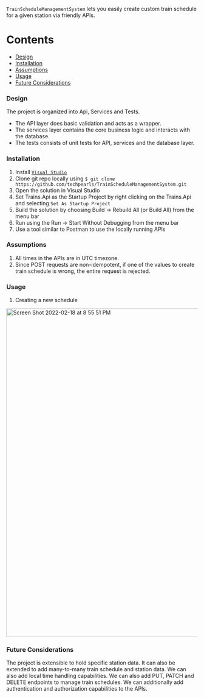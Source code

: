﻿`TrainScheduleManagementSystem` lets you easily create custom train schedule for a given station via friendly APIs.

Contents
========

 * [Design](#design)
 * [Installation](#installation)
 * [Assumptions](#assumptions)
 * [Usage](#usage)
 * [Future Considerations](#future-considerations)

### Design

The project is organized into Api, Services and Tests.
- The API layer does basic validation and acts as a wrapper.
- The services layer contains the core business logic and interacts with the database.
- The tests consists of unit tests for API, services and the database layer.

### Installation

1. Install [`Visual Studio`](https://visualstudio.microsoft.com/downloads/)
2. Clone git repo locally using `$ git clone https://github.com/techpearls/TrainScheduleManagementSystem.git`
3. Open the solution in Visual Studio
4. Set Trains.Api as the Startup Project by right clicking on the Trains.Api and selecting `Set As Startup Project`
5. Build the solution by choosing Build -> Rebuild All (or Build All) from the menu bar
6. Run using the Run -> Start Without Debugging from the menu bar
7. Use a tool similar to Postman to use the locally running APIs

### Assumptions
1. All times in the APIs are in UTC timezone.
2. Since POST requests are non-idempotent, if one of the values to create train schedule is wrong, the entire request is rejected.

### Usage
1. Creating a new schedule
<img width="863" alt="Screen Shot 2022-02-18 at 8 55 51 PM" src="https://user-images.githubusercontent.com/11620079/154786892-783011b6-03e5-4ebd-bf38-cdfd190f736e.png">

### Future Considerations

The project is extensible to hold specific station data. It can also be extended to add many-to-many train schedule and station data.
We can also add local time handling capabilities.
We can also add PUT, PATCH and DELETE endpoints to manage train schedules. We can additionally add authentication and authorization capabilities to the APIs.

